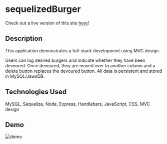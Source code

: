 # sequelizedBurger

Check out a live version of this site [here](https://fast-thicket-69852.herokuapp.com/)!

## Description
This application demonstrates a full-stack development using MVC design. 

Users can log desired burgers and indicate whether they have been devoured. Once devoured, they are moved over to another column and a delete button replaces the devoured button. All data is persistent and stored in MySQL/JawsDB. 

## Technologies Used
MySQL, Sequelize, Node, Express, Handlebars, JavaScript, CSS, MVC design

## Demo

![demo](https://github.com/melissarburnham/Burger-App/blob/master/public/assets/img/Eatdaburger.gif "demo")



